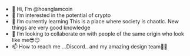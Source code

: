 - 👋 Hi, I’m @hoanglamcoin
- 👀 I’m interested in the potential of crypto
- 🌱 I’m currently learning This is a place where society is chaotic. New things are very good knowledge
- 💞️ I’m looking to collaborate on with people of the same origin who look like me😎😏
- 📫 How to reach me ...Discord.. and my amazing design team🤩🥳

<!---
hoanglamcoin/hoanglamcoin is a ✨ special ✨ repository because its `README.md` (this file) appears on your GitHub profile.
You can click the Preview link to take a look at your changes.
--->
